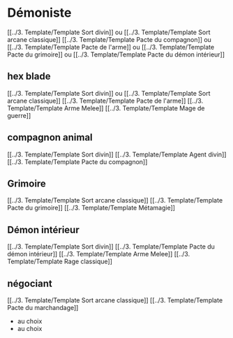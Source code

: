 # Démoniste
[[../3. Template/Template Sort divin]] ou [[../3. Template/Template Sort arcane classique]]
[[../3. Template/Template Pacte du compagnon]] ou [[../3. Template/Template Pacte de l'arme]] ou [[../3. Template/Template Pacte du grimoire]] ou [[../3. Template/Template Pacte du démon intérieur]]

## hex blade
[[../3. Template/Template Sort divin]] ou [[../3. Template/Template Sort arcane classique]]
[[../3. Template/Template Pacte de l'arme]]
[[../3. Template/Template Arme Melee]]
[[../3. Template/Template Mage de guerre]]

## compagnon animal
[[../3. Template/Template Sort divin]]
[[../3. Template/Template Agent divin]]
[[../3. Template/Template Pacte du compagnon]]

## Grimoire
[[../3. Template/Template Sort arcane classique]]
[[../3. Template/Template Pacte du grimoire]]
[[../3. Template/Template Métamagie]]

## Démon intérieur
[[../3. Template/Template Sort divin]]
[[../3. Template/Template Pacte du démon intérieur]]
[[../3. Template/Template Arme Melee]]
[[../3. Template/Template Rage classique]]

## négociant
[[../3. Template/Template Sort arcane classique]]
[[../3. Template/Template Pacte du marchandage]]
- au choix
- au choix